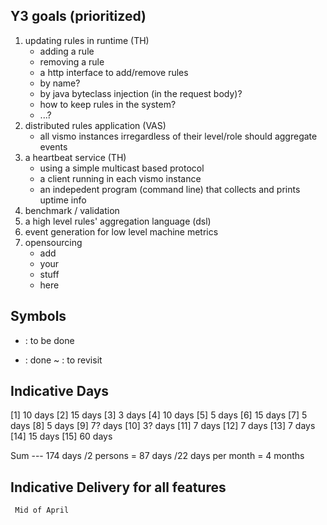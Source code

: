 
Y3 goals (prioritized)
--------

1. updating rules in runtime (TH)
    - adding a rule
    - removing a rule
    - a http interface to add/remove rules
    - by name?
    - by java byteclass injection (in the request body)?
    - how to keep rules in the system?
    - ...?
1. distributed rules application (VAS)
    - all vismo instances irregardless of their level/role should aggregate events
1. a heartbeat service (TH)
    - using a simple multicast based protocol
    - a client running in each vismo instance
    - an indepedent program (command line) that collects and prints uptime info
2. benchmark / validation
3. a high level rules' aggregation language (dsl)
4. event generation for low level machine metrics
5. opensourcing
    - add
    - your
    - stuff
    - here


Symbols
-------
+ : to be done
- : done
~ : to revisit


Indicative Days
---------------
[1]  10 days
[2]  15 days
[3]  3  days
[4]  10 days
[5]  5  days
[6]  15 days
[7]  5  days
[8]  5  days
[9]  7?  days
[10] 3?  days
[11] 7  days
[12] 7  days
[13] 7  days
[14] 15 days
[15] 60 days

Sum
---  174 days
     /2  persons = 87 days
     /22 days per month
     = 4 months

Indicative Delivery for all features
-----------------------------------
     Mid of April

